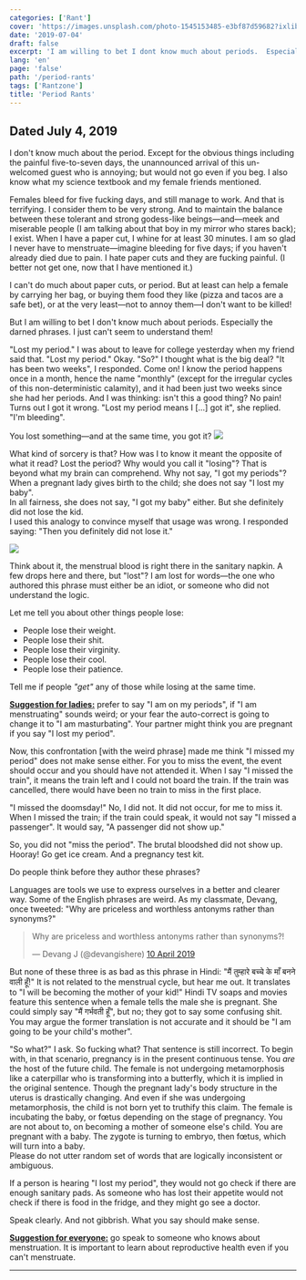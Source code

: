 ```yaml
---
categories: ['Rant']
cover: 'https://images.unsplash.com/photo-1545153485-e3bf87d59682?ixlib=rb-1.2.1&q=80&fm=jpg&crop=entropy&cs=tinysrgb&w=1080&fit=max&ixid=eyJhcHBfaWQiOjExNzczfQ'
date: '2019-07-04'
draft: false
excerpt: 'I am willing to bet I dont know much about periods.  Especially the darned phrases.  I just cant seem to understand them!'
lang: 'en'
page: 'false'
path: '/period-rants'
tags: ['Rantzone']
title: 'Period Rants'
---
```


## Dated July 4, 2019

I don't know much about the period.  Except for the obvious things including the painful five-to-seven days, the unannounced arrival of this un-welcomed guest who is annoying; but would not go even if you beg.  I also know what my science textbook and my female friends mentioned.

Females bleed for five fucking days, and still manage to work.  And that is terrifying.  I consider them to be very strong.  And to maintain the balance between these tolerant and strong godess-like beings&mdash;and&mdash;meek and miserable people (I am talking about that boy in my mirror who stares back); I exist.  When I have a paper cut, I whine for at least 30 minutes.  I am so glad I never have to menstruate&mdash;imagine bleeding for five days; if you haven't already died due to pain.  I hate paper cuts and they are fucking painful.  (I better not get one, now that I have mentioned it.)

I can't do much about paper cuts, or period.  But at least can help a female by carrying her bag, or buying them food they like (pizza and tacos are a safe bet), or at the very least&mdash;not to annoy them&mdash;I don't want to be killed!

But I am willing to bet I don't know much about periods.  Especially the darned phrases.  I just can't seem to understand them!

"Lost my period."  I was about to leave for college yesterday when my friend said that.  "Lost my period."  Okay.  "So?"  I thought what is the big deal?  "It has been two weeks", I responded.  Come on!  I know the period happens once in a month, hence the name "monthly" (except for the irregular cycles of this non-deterministic calamity), and it had been just two weeks since she had her periods.  And I was thinking: isn't this a good thing?  No pain!  Turns out I got it wrong.  "Lost my period means I [...] got it", she replied.  "I'm bleeding".

You lost something&mdash;and at the same time, you got it?
![](https://i.imgur.com/ZY79GGJ.jpg)

What kind of sorcery is that?  How was I to know it meant the opposite of what it read?  Lost the period?  Why would you call it "losing"?  That is beyond what my brain can comprehend.  Why not say, "I got my periods"?  When a pregnant lady gives birth to the child; she does not say "I lost my baby". <br/>In all fairness, she does not say, "I got my baby" either.  But she definitely did not lose the kid.<br/>I used this analogy to convince myself that usage was wrong.  I responded saying: "Then you definitely did not lose it."

![](https://i.imgur.com/aVCYHch.jpg)

Think about it, the menstrual blood is right there in the sanitary napkin.  A few drops here and there, but "lost"?  I am lost for words&mdash;the one who authored this phrase must either be an idiot, or someone who did not understand the logic.

Let me tell you about other things people lose:
* People lose their weight.
* People lose their shit.
* People lose their virginity.
* People lose their cool.
* People lose their patience.

Tell me if people *"get"* any of those while losing at the same time.

<u>**Suggestion for ladies:**</u> prefer to say "I am on my periods", if "I am menstruating" sounds weird; or your fear the auto-correct is going to change it to "I am masturbating".  Your partner might think you are pregnant if you say "I lost my period".

Now, this confrontation [with the weird phrase] made me think "I missed my period" does not make sense either.  For you to miss the event, the event should occur and you should have not attended it.  When I say "I missed the train", it means the train left and I could not board the train.  If the train was cancelled, there would have been no train to miss in the first place.

"I missed the doomsday!"  No, I did not.  It did not occur, for me to miss it.<br/>When I missed the train; if the train could speak, it would not say "I missed a passenger".  It would say, "A passenger did not show up."

So, you did not "miss the period".  The brutal bloodshed did not show up.  Hooray!  Go get ice cream.  And a pregnancy test kit.

Do people think before they author these phrases?

Languages are tools we use to express ourselves in a better and clearer way.  Some of the English phrases are weird.  As my classmate, Devang, once tweeted: "Why are priceless and worthless antonyms rather than synonyms?"

<blockquote class="twitter-tweet" data-lang="en-gb"><p lang="en" dir="ltr">Why are priceless and worthless antonyms rather than synonyms?!</p>&mdash; Devang J (@devangishere) <a href="https://twitter.com/devangishere/status/1115831423963947009?ref_src=twsrc%5Etfw">10 April 2019</a></blockquote>

But none of these three is as bad as this phrase in Hindi: "मैं तुम्हारे बच्चे के माँ बनने वाली हूँ!" It is not related to the menstrual cycle, but hear me out. It translates to "I will be becoming the mother of your kid!" Hindi TV soaps and movies feature this sentence when a female tells the male she is pregnant.  She could simply say "मैं गर्भवती हूँ", but no; they got to say some confusing shit. You may argue the former translation is not accurate and it should be "I am going to be your child's mother".

"So what?" I ask. So fucking what? That sentence is still incorrect. To begin with, in that scenario, pregnancy is in the present continuous tense.  You *are* the host of the future child.  The female is not undergoing metamorphosis like a caterpillar who is transforming into a butterfly, which it is implied in the original sentence.  Though the pregnant lady's body structure in the uterus is drastically changing.  And even if she was undergoing metamorphosis, the child is not born yet to truthify this claim. The female is incubating the baby, or fœtus depending on the stage of pregnancy. You are not about to, on becoming a mother of someone else's child. You are pregnant with a baby. The zygote is turning to embryo, then fœtus, which will turn into a baby.<br/>Please do not utter random set of words that are logically inconsistent or ambiguous.

If a person is hearing "I lost my period", they would not go check if there are enough sanitary pads. As someone who has lost their appetite would not check if there is food in the fridge, and they might go see a doctor.

Speak clearly.  And not gibbrish.  What you say should make sense.

<u>**Suggestion for everyone:**</u> go speak to someone who knows about menstruation.  It is important to learn about reproductive health even if you can't menstruate.

---